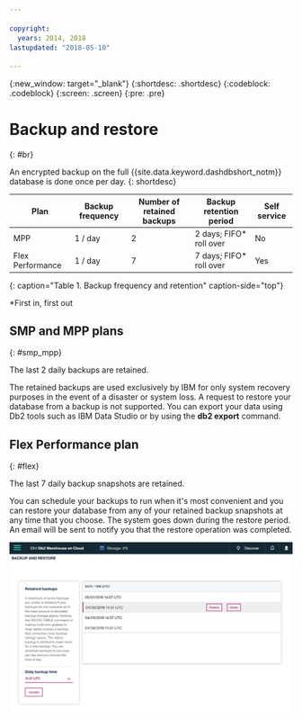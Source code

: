 ```yaml
---

copyright:
  years: 2014, 2018
lastupdated: "2018-05-10"

---
```


<!-- Attribute definitions --> 
{:new_window: target="_blank"}
{:shortdesc: .shortdesc}
{:codeblock: .codeblock}
{:screen: .screen}
{:pre: .pre}

# Backup and restore
{: #br}

An encrypted backup on the full {{site.data.keyword.dashdbshort_notm}} database is done once per day.
{: shortdesc}

| Plan              | Backup frequency | Number of retained backups | Backup retention period   | Self service |
|-------------------|------------------|----------------------------|---------------------------|--------------|
| MPP               | 1 / day          | 2                          | 2 days; FIFO* roll over   | No           |
| Flex Performance  | 1 / day          | 7                          | 7 days; FIFO* roll over   | Yes          |
{: caption="Table 1. Backup frequency and retention" caption-side="top"}

*First in, first out

## SMP and MPP plans
{: #smp_mpp}

The last 2 daily backups are retained.

The retained backups are used exclusively by IBM for only system recovery purposes in the event of a disaster or system loss. A request to restore your database from a backup is not supported. You can export your data using Db2 tools such as IBM Data Studio or by using the **db2 export** command. 

## Flex Performance plan
{: #flex}

The last 7 daily backup snapshots are retained.

You can schedule your backups to run when it's most convenient and you can restore your database from any of your retained backup snapshots at any time that you choose. The system goes down during the restore period. An email will be sent to notify you that the restore operation was completed.

![View of the web console backup and restore page](images/br.png)

